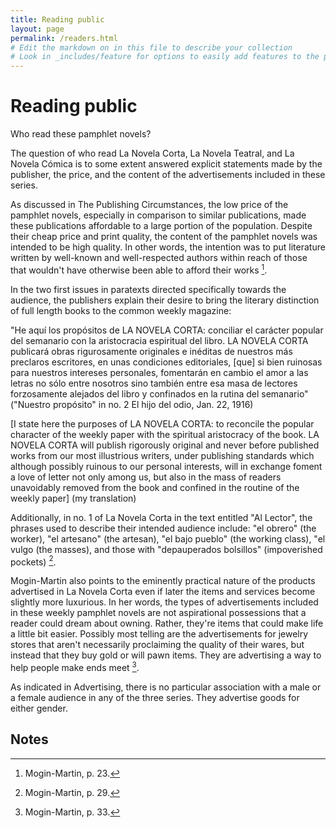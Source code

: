 ```yaml
---
title: Reading public
layout: page
permalink: /readers.html
# Edit the markdown on in this file to describe your collection
# Look in _includes/feature for options to easily add features to the page
---
```

# Reading public
Who read these pamphlet novels?

The question of who read La Novela Corta, La Novela Teatral, and La Novela Cómica is to some extent answered explicit statements made by the publisher, the price, and the content of the advertisements included in these series. 

As discussed in The Publishing Circumstances, the low price of the pamphlet novels, especially in comparison to similar publications, made these publications affordable to a large portion of the population. Despite their cheap price and print quality, the content of the pamphlet novels was intended to be high quality. In other words, the intention was to put literature written by well-known and well-respected authors within reach of those that wouldn't have otherwise been able to afford their works [^1].

In the two first issues in paratexts directed specifically towards the audience, the publishers explain their desire to bring the literary distinction of full length books to the common weekly magazine:

"He aquí los propósitos de LA NOVELA CORTA: conciliar el carácter popular del semanario con la aristocracia espiritual del libro. LA NOVELA CORTA publicará obras rigurosamente originales e inéditas de nuestros más preclaros escritores, en unas condiciones editoriales, [que] si bien ruinosas para nuestros intereses personales, fomentarán en cambio el amor a las letras no sólo entre nosotros sino también entre esa masa de lectores forzosamente alejados del libro y confinados en la rutina del semanario" ("Nuestro propósito" in no. 2 El hijo del odio, Jan. 22, 1916)

[I state here the purposes of LA NOVELA CORTA: to reconcile the popular character of the weekly paper with the spiritual aristocracy of the book. LA NOVELA CORTA will publish rigorously original and never before published works from our most illustrious writers, under publishing standards which although possibly ruinous to our personal interests, will in exchange foment a love of letter not only among us, but also in the mass of readers unavoidably removed from the book and confined in the routine of the weekly paper] (my translation)

Additionally, in no. 1 of La Novela Corta in the text entitled "Al Lector", the phrases used to describe their intended audience include: "el obrero" (the worker), "el artesano" (the artesan), "el bajo pueblo" (the working class), "el vulgo (the masses), and those with "depauperados bolsillos" (impoverished pockets) [^2].

Mogin-Martin also points to the eminently practical nature of the products advertised in La Novela Corta even if later the items and services become slightly more luxurious. In her words, the types of advertisements included in these weekly pamphlet novels are not aspirational possessions that a reader could dream about owning. Rather, they're items that could make life a little bit easier. Possibly most telling are the advertisements for jewelry stores that aren't necessarily proclaiming the quality of their wares, but instead that they buy gold or will pawn items. They are advertising a way to help people make ends meet [^3].

As indicated in Advertising, there is no particular association with a male or a female audience in any of the three series. They advertise goods for either gender.  

## Notes

[^1]: Mogin-Martin, p. 23.

[^2]: Mogin-Martin, p. 29.

[^3]: Mogin-Martin, p. 33.